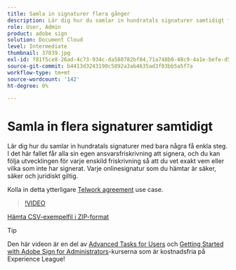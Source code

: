 ```yaml
---
title: Samla in signaturer flera gånger
description: Lär dig hur du samlar in hundratals signaturer samtidigt för ett dokument med bara några få enkla steg
role: User, Admin
product: adobe sign
solution: Document Cloud
level: Intermediate
thumbnail: 37839.jpg
exl-id: f81f5ce8-26ad-4c73-934c-da580782bf84,71a748b0-48c9-4a1e-befe-d5f311d6c05e
source-git-commit: b4413d3243190c5892a3ab4635ad3f03bb5a5f7a
workflow-type: tm+mt
source-wordcount: '142'
ht-degree: 0%

---
```


# Samla in flera signaturer samtidigt

Lär dig hur du samlar in hundratals signaturer med bara några få enkla steg. I det här fallet får alla sin egen ansvarsfriskrivning att signera, och du kan följa utvecklingen för varje enskild friskrivning så att du vet exakt vem eller vilka som inte har signerat. Varje onlinesignatur som du hämtar är säker, säker och juridiskt giltig.

Kolla in detta ytterligare [Telwork agreement](https://experienceleague.adobe.com/docs/document-cloud-learn/sign-learning-hub/expand/recipes/gov/usecasegovtelework.html?lang=en) use case.

>[!VIDEO](https://video.tv.adobe.com/v/37839?hidetitle=true)

[Hämta CSV-exempelfil i ZIP-format](../assets/megasign_merge_sample.zip)

>[!TIP]
>
>Den här videon är en del av [Advanced Tasks for Users](https://experienceleague.adobe.com/?recommended=Sign-U-1-2020.3) och [Getting Started with Adobe Sign for Administrators](https://experienceleague.adobe.com/?recommended=Sign-A-1-2020.2)-kurserna som är kostnadsfria på Experience League!
